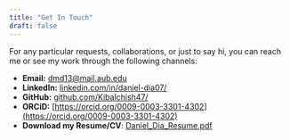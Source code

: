 ```yaml
---
title: "Get In Touch"
draft: false
---
```


For any particular requests, collaborations, or just to say hi, you can reach me or see my work through the following channels:

* **Email:** [dmd13@mail.aub.edu](mailto:dmd13@mail.aub.edu)
* **LinkedIn:** [linkedin.com/in/daniel-dia07/](https://www.linkedin.com/in/daniel-dia07/)
* **GitHub:** [github.com/Kibalchish47/](https://github.com/Kibalchish47/)
* **ORCiD:** [https://orcid.org/0009-0003-3301-4302](https://orcid.org/0009-0003-3301-4302)
* **Download my Resume/CV**: [Daniel_Dia_Resume.pdf](https://github.com/Kibalchish47/Kibalchish47.github.io/tree/main/static/Daniel_Dia_Resume.pdf)
